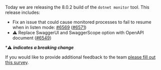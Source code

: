 Today we are releasing the 8.0.2 build of the `dotnet monitor` tool. This release includes:

- Fix an issue that could cause monitored processes to fail to resume when in listen mode: [#6569](https://github.com/dotnet/dotnet-monitor/issues/6569) ([#6571](https://github.com/dotnet/dotnet-monitor/pull/6571))
- ⚠️ Replace SwaggerUI and SwaggerScope option with OpenAPI document ([#6549](https://github.com/dotnet/dotnet-monitor/pull/6549))

\*⚠️ **_indicates a breaking change_**

If you would like to provide additional feedback to the team [please fill out this survey](https://aka.ms/dotnet-monitor-survey?src=rn).